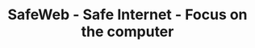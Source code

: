 ---
title: SafeWeb - Safe Internet - Focus on the computer
meta:
    description: SafeWeb helps you create a safe environment on computers and the internet to focus on studying or working.
    image: /static/img/safeweb-app-tracking.jpg
header:
    part1: Safe Internet
    part2: Focus on the computer
    part3: Very simple!
    part4: Just open the smart phone to access the cloud and turn on focus mode to block inappropriate websites and applications while at work or during school hours.
    button1: Sign in
    button2: Sign up
    button3: Free Download
topic:
    head: Main Features of SafeWeb
    part1: Focused working environment
    message1: Block social networking sites and game apps while learning or working.
    part2: Shows time-wasting behaviors
    message2: Usage time of applications and time spent on websites are listed on the dashboard.
    part3: Real-time reporting
    message3: Report a graph on the admin's web or send a warning email about a policy violator.
feature:
    part1:
        head: Block dangerous and malicious website
        message: Just turn on your smart phone and you can immediately know what your child is doing on the computer, playing a game or on social media?
        detail: From the real-time data table, you can instantly block inappropriate websites or unused apps.
        button: Read More
        url: blog/protecting-your-child-online
    part2:
        head: Clean environment to focus on studying
        message: When online, a lot of interesting and attractive things will make children lose focus. Create a whitelist of only websites and apps dedicated to learning.
        detail: After school, your child can use game apps or visit social networking sites. You give permission by turning off whitelist mode or setting automatic timers.
        button: Read More
        url: blog/focus-while-studying
payment:
    title: Check our pricing
    unit: USER
    yearly: Annually
    monthly: Monthly
    free:
        type: FREE
        price: 0
        service1: • Up to 2 PCs
        service2: • Up to 2 Kids
        service3: • No Focus mode
        service4: • No block game apps
        service5: • Unlimited Blacklist
        service6: • No Screenshots
        button: Get started
    standard:
        type: STANDARD
        price: 2
        service1: • Up to 4 PCs
        service2: • Up to 4 Kids
        service3: • Focus mode
        service4: • Block game apps
        service5: • Unlimited Blacklist
        service6: • No Screenshots
        button: Get started
    premium:
        type: PREMIUM
        price: 6
        service1: • Up to 6 PCs
        service2: • Up to 6 Kids
        service3: • Focus mode and timer
        service4: • Block game apps and timer
        service5: • Unlimited Blacklist
        service6: • Screenshots
        button: Get started
footer:
    title: Contact Us
    part1: You have a problem or want to comment on a feature,
    part2: please contact the address below.
    part3: Email
    part4: Address
    email: qa@safeweb.app
    phone: +84-989-550-390
    address: Hanoi, Vietnam
submit:
    name: Your Name
    email: Your Email
    message: Message
    button: Submit
---